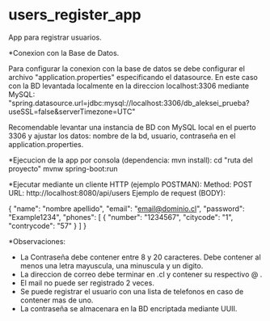 # users_register_app
App para registrar usuarios.

*Conexion con la Base de Datos.

Para configurar la conexion con la base de datos se debe configurar el archivo "application.properties" especificando el datasource.
En este caso con la BD levantada localmente en la direccion localhost:3306 mediante MySQL:
"spring.datasource.url=jdbc:mysql://localhost:3306/db_aleksei_prueba?useSSL=false&serverTimezone=UTC"

Recomendable levantar una instancia de BD con MySQL local en el puerto 3306 y ajustar los datos: nombre de la bd, usuario, contraseña en el application.properties.

*Ejecucion de la app por consola (dependencia: mvn install): 
cd "ruta del proyecto"
mvnw spring-boot:run

*Ejecutar mediante un cliente HTTP (ejemplo POSTMAN):
Method: POST
URL: http://localhost:8080/api/users
Ejemplo de request (BODY):

{
  "name": "nombre apellido",
  "email": "email@dominio.cl",
  "password": "Example1234",
  "phones": [
      {
          "number": "1234567",
          "citycode": "1",
          "contrycode": "57"
      }
   ]
}

*Observaciones:
- La Contraseña debe contener entre 8 y 20 caracteres. Debe contener al menos una letra mayuscula, una minuscula y un digito.
- La direccion de correo debe terminar en .cl y contener su respectivo @ .
- El mail no puede ser registrado 2 veces.
- Se puede registrar el usuario con una lista de telefonos en caso de contener mas de uno.
- La contraseña se almacenara en la BD encriptada mediante UUII.



